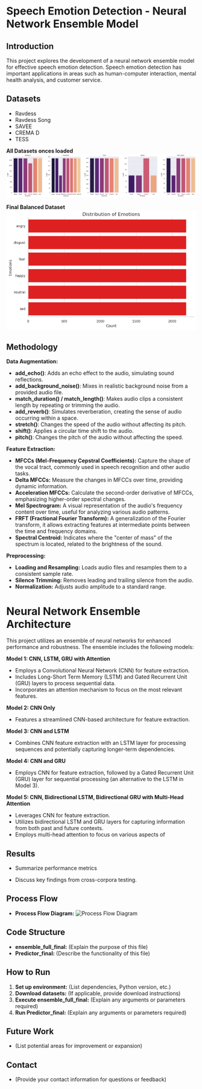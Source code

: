 # Speech Emotion Detection - Neural Network Ensemble Model

## Introduction

This project explores the development of a neural network ensemble model for effective speech emotion detection. Speech emotion detection has important applications in areas such as human-computer interaction, mental health analysis, and customer service.

## Datasets

* Ravdess
* Ravdess Song
* SAVEE
* CREMA D
* TESS

**All Datasets onces loaded**
![All Datasets](./images_ser/datasets_all.png)

**Final Balanced Dataset**
![All Datasets](./images_ser/final_bar.png)


## Methodology

**Data Augmentation:**
* **add_echo()**: Adds an echo effect to the audio, simulating sound reflections.
* **add_background_noise()**: Mixes in realistic background noise from a provided audio file.
* **match_duration() / match_length()**: Makes audio clips a consistent length by repeating or trimming the audio.
* **add_reverb()**: Simulates reverberation, creating the sense of audio occurring within a space.
* **stretch()**: Changes the speed of the audio without affecting its pitch.
* **shift()**: Applies a circular time shift to the audio.
* **pitch()**: Changes the pitch of the audio without affecting the speed.


**Feature Extraction:** 
* **MFCCs (Mel-Frequency Cepstral Coefficients):** Capture the shape of the vocal tract, commonly used in speech recognition and other audio tasks.
* **Delta MFCCs:** Measure the changes in MFCCs over time, providing dynamic information.
* **Acceleration MFCCs:**  Calculate the second-order derivative of MFCCs, emphasizing higher-order spectral changes.
* **Mel Spectrogram:** A visual representation of the audio's frequency content over time, useful for analyzing various audio patterns.
* **FRFT (Fractional Fourier Transform):** A generalization of the Fourier transform, it allows extracting features at intermediate points between the time and frequency domains.
* **Spectral Centroid:**  Indicates where the "center of mass" of the spectrum is located, related to the brightness of the sound.




**Preprocessing:**
* **Loading and Resampling:** Loads audio files and resamples them to a consistent sample rate. 
* **Silence Trimming:** Removes leading and trailing silence from the audio.
* **Normalization:** Adjusts audio amplitude to a standard range.

# Neural Network Ensemble Architecture

This project utilizes an ensemble of neural networks for enhanced performance and robustness. The ensemble includes the following models:

**Model 1: CNN, LSTM, GRU with Attention** 
* Employs a Convolutional Neural Network (CNN) for feature extraction.
* Includes Long-Short Term Memory (LSTM) and Gated Recurrent Unit (GRU) layers to process sequential data.
* Incorporates an attention mechanism to focus on the most relevant features.

**Model 2: CNN Only**
* Features a streamlined CNN-based architecture for feature extraction.

**Model 3: CNN and LSTM**
* Combines CNN feature extraction with an LSTM layer for processing sequences and potentially capturing longer-term dependencies.

**Model 4: CNN and GRU**
* Employs CNN for feature extraction, followed by a Gated Recurrent Unit (GRU) layer for sequential processing (an alternative to the LSTM in Model 3).

**Model 5: CNN, Bidirectional LSTM, Bidirectional GRU with Multi-Head Attention**
* Leverages CNN for feature extraction.
* Utilizes bidirectional LSTM and GRU layers for capturing information from both past and future contexts.
* Employs multi-head attention to focus on various aspects of 




## Results

* Summarize performance metrics


* Discuss key findings from cross-corpora testing.

## Process Flow

* **Process Flow Diagram:** ![Process Flow Diagram](https://github.com/StephenJudeD/Speech-Emotion-Detection---Neural-Network-Ensemble-Model/assets/105487389/aa26ac67-48d3-4ebf-aa69-dd009cfcf634)

## Code Structure

* **ensemble_full_final:** (Explain the purpose of this file)
* **Predictor_final:** (Describe the functionality of this file)

## How to Run

1. **Set up environment:** (List dependencies, Python version, etc.)
2. **Download datasets:** (If applicable, provide download instructions)
3. **Execute ensemble_full_final:** (Explain any arguments or parameters required)
4. **Run Predictor_final:** (Explain any arguments or parameters required)

## Future Work

* (List potential areas for improvement or expansion)

## Contact

* (Provide your contact information for questions or feedback) 
